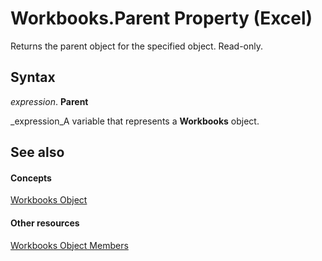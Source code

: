 
# Workbooks.Parent Property (Excel)

Returns the parent object for the specified object. Read-only.


## Syntax

 _expression_. **Parent**

 _expression_A variable that represents a  **Workbooks** object.


## See also


#### Concepts


 [Workbooks Object](f768da57-013a-e652-0f5d-60b03aa4240a.md)
#### Other resources


 [Workbooks Object Members](77e7bb0b-2491-d9ca-56f0-4cc77d146913.md)
